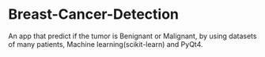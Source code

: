 # Breast-Cancer-Detection
An app that predict if the tumor is Benignant or Malignant, by using datasets of many patients, Machine learning(scikit-learn) and PyQt4.
